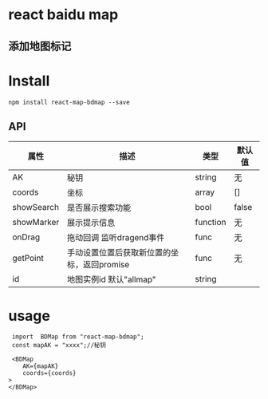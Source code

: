 # react baidu map
## 添加地图标记

# Install

```
npm install react-map-bdmap --save
```

## API


属性| 描述 | 类型 | 默认值
---|--- | --- | ---
AK |秘钥 |string | 无
coords | 坐标|  array | []
showSearch | 是否展示搜索功能 | bool | false
showMarker | 展示提示信息 |function | 无
onDrag | 拖动回调 监听dragend事件|  func | 无
getPoint | 手动设置位置后获取新位置的坐标，返回promise | func | 无
id | 地图实例id 默认"allmap" | string


# usage


```
 import  BDMap from "react-map-bdmap";
 const mapAK = "xxxx";//秘钥

 <BDMap
    AK={mapAK}
    coords={coords}
>
</BDMap>
```
